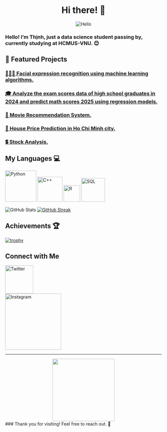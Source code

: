 <div align="center">
  <h1>Hi there! 👋</h1>

![Hello](https://media.giphy.com/media/v1.Y2lkPTc5MGI3NjExdWtzZzJuOXhpZ2tqaHNod3hmNml2OTk3Nmw1NW0zNWZ2aTE2bXE0byZlcD12MV9zdGlja2Vyc19zZWFyY2gmY3Q9cw/pr1dbVONbGeVvSiECh/giphy.gif)
</div>

### Hello! I’m Thịnh, just a data science student passing by, currently studying at HCMUS-VNU. 😊  

## 🚀 Featured Projects
### [🧑🏼‍🦰 Facial expression recognition using machine learning algorithms.](https://github.com/Lizichu0100/Fundamental-ML)
### [🎓 Analyze the exam scores data of high school graduates in 2024 and predict math scores 2025 using regression models.](https://github.com/Lizichu0100/AnalyzeData_Thi_THPT_2024)
### [🎥 Movie Recommendation System.](https://github.com/Lizichu0100/Movie-recommendation-system)
### [🏡 House Price Prediction in Ho Chi Minh city.](https://github.com/Lizichu0100/HousePricePrediction)
### [💲 Stock Analysis.](https://github.com/Lizichu0100/StockAnalysis)

## My Languages 💻
<div>
  <img src="https://img.shields.io/badge/-Python-blue?style=flat-square&logo=python&logoColor=white" alt="Python" width="100"/>
  <img src="https://img.shields.io/badge/-C++-00599C?style=flat-square&logo=c%2B%2B&logoColor=white" alt="C++" width="80"/>
  <img src="https://img.shields.io/badge/-R-276DC3?style=flat-square&logo=r&logoColor=white" alt="R" width="53"/>
  <img src="https://img.shields.io/badge/-SQL-orange?style=flat-square&logo=postgresql&logoColor=white" alt="SQL" width="76"/>
<div>

![GitHub Stats](https://github-readme-stats.vercel.app/api?username=Lizichu0100&show_icons=true&theme=github_dark&hide_border=true&card_width=400)
[![GitHub Streak](https://github-readme-streak-stats.herokuapp.com/?user=Lizichu&theme=github-dark-blue&hide_border=true&card_width=400)](https://git.io/streak-stats)

## Achievements 🏆
[![trophy](https://github-profile-trophy.vercel.app/?username=yourusername&theme=darkhub)](https://github.com/ryo-ma/github-profile-trophy)

## Connect with Me

<a href="https://twitter.com/Liziichu" target="_blank">
  <img src="https://img.shields.io/badge/X-%2312100E.svg?style=for-the-badge&logo=X&logoColor=white" alt="Twitter" width="90"/>
</a><br>

<a href="https://www.instagram.com/lizzy0100/" target="_blank">
  <img src="https://img.shields.io/badge/Instagram-purple?style=for-the-badge&logo=instagram&logoColor=white" alt="Instagram" width="180"/>
</a>

---
<div align="center">
<img src="https://media.giphy.com/media/v1.Y2lkPTc5MGI3NjExaDVleGFrMHRpcmxkZGFhOTN1cGVzYjdpbzVubnR6ZXN0cjkycXY5bCZlcD12MV9zdGlja2Vyc19zZWFyY2gmY3Q9cw/hfixKFgcjTFgkETRKm/giphy.gif" width="200">
  </div>
### Thank you for visiting! Feel free to reach out. 🎉 

